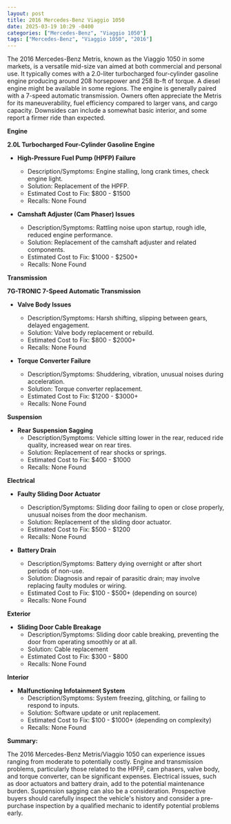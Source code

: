 ```yaml
---
layout: post
title: 2016 Mercedes-Benz Viaggio 1050
date: 2025-03-19 10:29 -0400
categories: ["Mercedes-Benz", "Viaggio 1050"]
tags: ["Mercedes-Benz", "Viaggio 1050", "2016"]
---
```

The 2016 Mercedes-Benz Metris, known as the Viaggio 1050 in some markets, is a versatile mid-size van aimed at both commercial and personal use. It typically comes with a 2.0-liter turbocharged four-cylinder gasoline engine producing around 208 horsepower and 258 lb-ft of torque. A diesel engine might be available in some regions. The engine is generally paired with a 7-speed automatic transmission. Owners often appreciate the Metris for its maneuverability, fuel efficiency compared to larger vans, and cargo capacity. Downsides can include a somewhat basic interior, and some report a firmer ride than expected.

**Engine**

**2.0L Turbocharged Four-Cylinder Gasoline Engine**

* **High-Pressure Fuel Pump (HPFP) Failure**
    * Description/Symptoms: Engine stalling, long crank times, check engine light.
    * Solution: Replacement of the HPFP.
    * Estimated Cost to Fix: $800 - $1500
    * Recalls: None Found

* **Camshaft Adjuster (Cam Phaser) Issues**
    * Description/Symptoms: Rattling noise upon startup, rough idle, reduced engine performance.
    * Solution: Replacement of the camshaft adjuster and related components.
    * Estimated Cost to Fix: $1000 - $2500+
    * Recalls: None Found

**Transmission**

**7G-TRONIC 7-Speed Automatic Transmission**

* **Valve Body Issues**
    * Description/Symptoms: Harsh shifting, slipping between gears, delayed engagement.
    * Solution: Valve body replacement or rebuild.
    * Estimated Cost to Fix: $800 - $2000+
    * Recalls: None Found

* **Torque Converter Failure**
    * Description/Symptoms: Shuddering, vibration, unusual noises during acceleration.
    * Solution: Torque converter replacement.
    * Estimated Cost to Fix: $1200 - $3000+
    * Recalls: None Found

**Suspension**

* **Rear Suspension Sagging**
    * Description/Symptoms: Vehicle sitting lower in the rear, reduced ride quality, increased wear on rear tires.
    * Solution: Replacement of rear shocks or springs.
    * Estimated Cost to Fix: $400 - $1000
    * Recalls: None Found

**Electrical**

* **Faulty Sliding Door Actuator**
    * Description/Symptoms: Sliding door failing to open or close properly, unusual noises from the door mechanism.
    * Solution: Replacement of the sliding door actuator.
    * Estimated Cost to Fix: $500 - $1200
    * Recalls: None Found

* **Battery Drain**
    * Description/Symptoms: Battery dying overnight or after short periods of non-use.
    * Solution: Diagnosis and repair of parasitic drain; may involve replacing faulty modules or wiring.
    * Estimated Cost to Fix: $100 - $500+ (depending on source)
    * Recalls: None Found

**Exterior**

* **Sliding Door Cable Breakage**
    * Description/Symptoms: Sliding door cable breaking, preventing the door from operating smoothly or at all.
    * Solution: Cable replacement
    * Estimated Cost to Fix: $300 - $800
    * Recalls: None Found

**Interior**

* **Malfunctioning Infotainment System**
    * Description/Symptoms: System freezing, glitching, or failing to respond to inputs.
    * Solution: Software update or unit replacement.
    * Estimated Cost to Fix: $100 - $1000+ (depending on complexity)
    * Recalls: None Found

**Summary:**

The 2016 Mercedes-Benz Metris/Viaggio 1050 can experience issues ranging from moderate to potentially costly. Engine and transmission problems, particularly those related to the HPFP, cam phasers, valve body, and torque converter, can be significant expenses. Electrical issues, such as door actuators and battery drain, add to the potential maintenance burden. Suspension sagging can also be a consideration. Prospective buyers should carefully inspect the vehicle's history and consider a pre-purchase inspection by a qualified mechanic to identify potential problems early.

